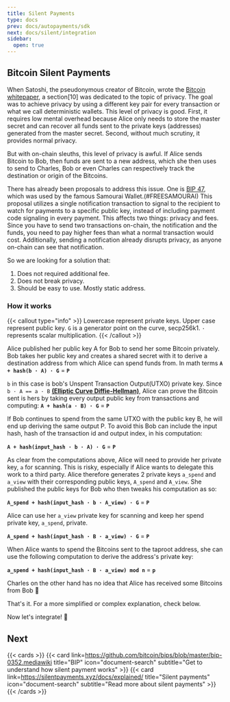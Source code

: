 ```yaml
---
title: Silent Payments
type: docs
prev: docs/autopayments/sdk
next: docs/silent/integration
sidebar:
  open: true
---
```


## Bitcoin Silent Payments

When Satoshi, the pseudonymous creator of Bitcoin, wrote the [Bitcoin whitepaper](https://bitcoin.org/bitcoin.pdf "whitepaper"), a section[10] was dedicated to the topic of privacy. The goal was to achieve privacy by using a different key pair for every transaction or what we call deterministic wallets. This level of privacy is good. First, it requires low mental overhead because Alice only needs to store the master secret and can recover all funds sent to the private keys (addresses) generated from the master secret. Second, without much scrutiny, it provides normal privacy.

But with on-chain sleuths, this level of privacy is awful. If Alice sends Bitcoin to Bob, then funds are sent to a new address, which she then uses to send to Charles, Bob or even Charles can respectively track the destination or origin of the Bitcoins.

There has already been proposals to address this issue. One is [BIP 47](https://bips.dev/47/ "proposal"), which was used by the famous Samourai Wallet.(#FREESAMOURAI) This proposal utilizes a single notification transaction to signal to the recipient to watch for payments to a specific public key, instead of including payment code signaling in every payment. This affects two things: privacy and fees. Since you have to send two transactions on-chain, the notification and the funds, you need to pay higher fees than what a normal transaction would cost. Additionally, sending a notification already disrupts privacy, as anyone on-chain can see that notification.

So we are looking for a solution that:

1. Does not required additional fee.
2. Does not break privacy.
3. Should be easy to use. Mostly static address.

### How it works

{{< callout type="info" >}}
Lowercase represent private keys. Upper case represent public key. `G` is a generator point on the curve, secp256k1. `·` represents scalar multiplication.
{{< /callout >}}

Alice published her public key A for Bob to send her some Bitcoin privately. Bob takes her public key and creates a shared secret with it to derive a destination address from which Alice can spend funds from. In math terms **`A + hash(b · A) · G`** = **`P`**

`b` in this case is bob's Unspent Transaction Output(UTXO) private key. Since `b · A == a · B` [**(Elliptic Curve Diffie-Hellman)**](https://en.wikipedia.org/wiki/Elliptic-curve_Diffie%E2%80%93Hellman "ECDH"), Alice can prove the Bitcoin sent is hers by taking every output public key from transactions and computing: **`A + hash(a · B) · G`** = **`P`**

If Bob continues to spend from the same UTXO with the public key B, he will end up deriving the same output P. To avoid this Bob can include the input hash, hash of the transaction id and output index, in his computation:

**`A + hash(input_hash · b · A) · G`** = **`P`**

As clear from the computations above, Alice will need to provide her private key, `a` for scanning. This is risky, especially if Alice wants to delegate this work to a third party. Alice therefore generates 2 private keys `a_spend` and `a_view` with their corresponding public keys, `A_spend` and `A_view`. She published the public keys for Bob who then tweaks his computation as so:

**`A_spend + hash(input_hash · b · A_view) · G`** = **`P`**

Alice can use her `a_view` private key for scanning and keep her spend private key, `a_spend`, private.

**`A_spend + hash(input_hash · B · a_view) · G`** = **`P`**

When Alice wants to spend the Bitcoins sent to the taproot address, she can use the following computation to derive the address's private key:

**`a_spend + hash(input_hash · B · a_view) mod n`** = **`p`**

Charles on the other hand has no idea that Alice has received some Bitcoins from Bob 🎊

That's it. For a more simplified or complex explanation, check below.

Now let's integrate! 🏃

## Next

{{< cards >}}
{{< card link=https://github.com/bitcoin/bips/blob/master/bip-0352.mediawiki title="BIP" icon="document-search" subtitle="Get to understand how silent payment works" >}}
{{< card link=https://silentpayments.xyz/docs/explained/ title="Silent payments" icon="document-search" subtitle="Read more about silent payments" >}}
{{< /cards >}}

